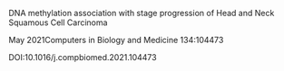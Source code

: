 DNA methylation association with stage progression of Head and Neck Squamous Cell Carcinoma

May 2021Computers in Biology and Medicine 134:104473

DOI:10.1016/j.compbiomed.2021.104473
